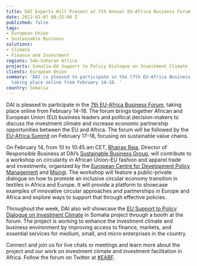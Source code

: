 ```yaml
---
title: DAI Experts Will Present at 7th Annual EU-Africa Business Forum
date: 2022-02-07 08:32:00 Z
published: false
tags:
- European Union
- Sustainable Business
solutions:
- Climate
- Finance and Investment
regions: Sub-Saharan Africa
projects: Somalia—EU Support to Policy Dialogue on Investment Climate
clients: European Union
summary: 'DAI is pleased to participate in the [7th EU-Africa Business Forum](https://www.euafrica-businessforum.com/),
  taking place online from February 14–18. '
country: Somalia
---
```


DAI is pleased to participate in the [7th EU-Africa Business Forum](https://www.euafrica-businessforum.com/), taking place online from February 14–18. The forum brings together African and European Union (EU) business leaders and political decision-makers to discuss the investment climate and increase economic partnership opportunities between the EU and Africa. The forum will be followed by the [EU-Africa Summit](https://www.consilium.europa.eu/en/meetings/international-summit/2022/02/17-18/) on February 17–18, focusing on sustainable value chains. 

On February 14, from 10 to 10:45 am CET, [Bhairav Raja](https://www.dai.com/who-we-are/our-team/bhairav-raja), Director of Responsible Business at DAI’s [Sustainable Business Group](https://www.dai.com/our-work/solutions/sustainable-business), will contribute to a workshop on circularity in African Union-EU fashion and apparel trade and investments, organized by the [European Centre for Development Policy Management](https://ecdpm.org/) and [Msingi](https://www.msingi.com/). The workshop will feature a public-private dialogue on how to promote an inclusive circular economy transition in textiles in Africa and Europe. It will provide a platform to showcase examples of innovative circular approaches and partnerships in Europe and Africa and explore ways to support that through effective policies. 

Throughout the week, DAI also will showcase the [EU Support to Policy Dialogue on Investment Climate](https://www.dai.com/our-work/projects/somalia-eu-support-to-policy-dialogue-on-investment-climate) in Somalia project through a booth at the forum. The project is working to enhance the investment climate and business environment by improving access to finance, markets, and essential services for medium, small, and micro enterprises in the country. 

Connect and join us for live chats or meetings and learn more about the project and our work on investment climate and investment facilitation in Africa. Follow the forum on Twitter at ‌‌[#EABF](https://twitter.com/search?q=%23EABF&src=typed_query&f=live).